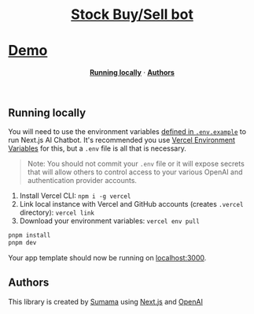 <a href="https://stock-bot-nextjs.vercel.app/">
  <h1 align="center">Stock Buy/Sell bot</h1>
  <h1> <a href="https://stock-bot-nextjs.vercel.app/" >Demo</a></h1>
</a>

<p align="center">
  <a href="#running-locally"><strong>Running locally</strong></a> ·
  <a href="#authors"><strong>Authors</strong></a>
</p>
<br/>

## Running locally

You will need to use the environment variables [defined in `.env.example`](.env.example) to run Next.js AI Chatbot. It's recommended you use [Vercel Environment Variables](https://vercel.com/docs/projects/environment-variables) for this, but a `.env` file is all that is necessary.

> Note: You should not commit your `.env` file or it will expose secrets that will allow others to control access to your various OpenAI and authentication provider accounts.

1. Install Vercel CLI: `npm i -g vercel`
2. Link local instance with Vercel and GitHub accounts (creates `.vercel` directory): `vercel link`
3. Download your environment variables: `vercel env pull`

```bash
pnpm install
pnpm dev
```

Your app template should now be running on [localhost:3000](http://localhost:3000/).

## Authors

This library is created by [Sumama](https://linkedin.com/in/sumama-rahim) using [Next.js](https://nextjs.org) and [OpenAI](https://openai.com)
